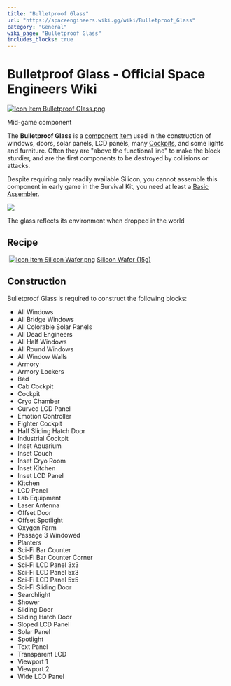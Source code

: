 ```yaml
---
title: "Bulletproof Glass"
url: "https://spaceengineers.wiki.gg/wiki/Bulletproof_Glass"
category: "General"
wiki_page: "Bulletproof Glass"
includes_blocks: true
---
```


# Bulletproof Glass - Official Space Engineers Wiki

[![Icon Item Bulletproof Glass.png](https://spaceengineers.wiki.gg/images/thumb/c/c1/Icon_Item_Bulletproof_Glass.png/100px-Icon_Item_Bulletproof_Glass.png?1941ea)](https://spaceengineers.wiki.gg/wiki/File:Icon_Item_Bulletproof_Glass.png)

Mid-game component

The **Bulletproof Glass** is a [component](https://spaceengineers.wiki.gg/wiki/Component "Component") [item](https://spaceengineers.wiki.gg/wiki/Item "Item") used in the construction of windows, doors, solar panels, LCD panels, many [Cockpits](https://spaceengineers.wiki.gg/wiki/Cockpit "Cockpit"), and some lights and furniture. Often they are "above the functional line" to make the block sturdier, and are the first components to be destroyed by collisions or attacks.

Despite requiring only readily available Silicon, you cannot assemble this component in early game in the Survival Kit, you need at least a [Basic Assembler](https://spaceengineers.wiki.gg/wiki/Basic_Assembler "Basic Assembler").

[![](https://spaceengineers.wiki.gg/images/thumb/f/f9/Item_bulletproof_glass.png/320px-Item_bulletproof_glass.png?4e2689)](https://spaceengineers.wiki.gg/wiki/File:Item_bulletproof_glass.png)

The glass reflects its environment when dropped in the world

## Recipe

 [![Icon Item Silicon Wafer.png](https://spaceengineers.wiki.gg/images/thumb/c/cf/Icon_Item_Silicon_Wafer.png/21px-Icon_Item_Silicon_Wafer.png?e4ed69)](https://spaceengineers.wiki.gg/wiki/Silicon_Wafer "Silicon Wafer") [Silicon Wafer (15g)](https://spaceengineers.wiki.gg/wiki/Silicon_Wafer "Silicon Wafer")

## Construction

Bulletproof Glass is required to construct the following blocks:

*   All Windows
*   All Bridge Windows
*   All Colorable Solar Panels
*   All Dead Engineers
*   All Half Windows
*   All Round Windows
*   All Window Walls
*   Armory
*   Armory Lockers
*   Bed
*   Cab Cockpit
*   Cockpit
*   Cryo Chamber
*   Curved LCD Panel
*   Emotion Controller
*   Fighter Cockpit
*   Half Sliding Hatch Door
*   Industrial Cockpit
*   Inset Aquarium
*   Inset Couch
*   Inset Cryo Room
*   Inset Kitchen
*   Inset LCD Panel
*   Kitchen
*   LCD Panel
*   Lab Equipment
*   Laser Antenna
*   Offset Door
*   Offset Spotlight
*   Oxygen Farm
*   Passage 3 Windowed
*   Planters
*   Sci-Fi Bar Counter
*   Sci-Fi Bar Counter Corner
*   Sci-Fi LCD Panel 3x3
*   Sci-Fi LCD Panel 5x3
*   Sci-Fi LCD Panel 5x5
*   Sci-Fi Sliding Door
*   Searchlight
*   Shower
*   Sliding Door
*   Sliding Hatch Door
*   Sloped LCD Panel
*   Solar Panel
*   Spotlight
*   Text Panel
*   Transparent LCD
*   Viewport 1
*   Viewport 2
*   Wide LCD Panel
